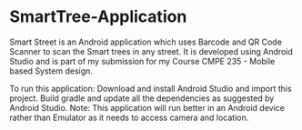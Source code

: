# SmartTree-Application
Smart Street is an Android application which uses Barcode and QR Code Scanner to scan the Smart trees in any street. 
It is developed using Android Studio and is part of my submission for my Course CMPE 235 - Mobile based System design.

To run this application:
Download and install Android Studio and import this project.
Build gradle and update all the dependencies as suggested by Android Studio. 
Note: This application will run better in an Android device rather than Emulator as it needs to access camera and location.
